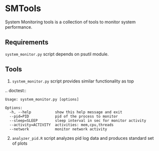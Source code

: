 SMTools
=======

System Monitoring tools is a collection of tools to monitor system performance.

Requirements
------------

`system_monitor.py` script depends on psutil module.

Tools
-----

1. `system_monitor.py` script provides similar functionality as top

.. doctest::

    Usage: system_monitor.py [options]

    Options:
      -h, --help           show this help message and exit
      --pid=PID            pid of the process to monitor
      --sleep=SLEEP        sleep interval in sec for monitor activity
      --activity=ACTIVITY  activities: mem,cpu,threads
      --network            monitor network activity

2. `analyzer_pid.R` script analyzes pid log data and produces standard set of plots
